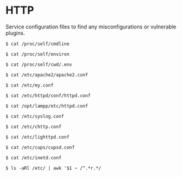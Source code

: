 # HTTP

Service configuration files to find any misconfigurations or vulnerable plugins.

```
$ cat /proc/self/cmdline

$ cat /proc/self/environ

$ cat /proc/self/cwd/.env

$ cat /etc/apache2/apache2.conf

$ cat /etc/my.conf

$ cat /etc/httpd/conf/httpd.conf

$ cat /opt/lampp/etc/httpd.conf

$ cat /etc/syslog.conf

$ cat /etc/chttp.conf

$ cat /etc/lighttpd.conf

$ cat /etc/cups/cupsd.conf

$ cat /etc/inetd.conf

$ ls -aRl /etc/ | awk '$1 ~ /^.*r.*/
```